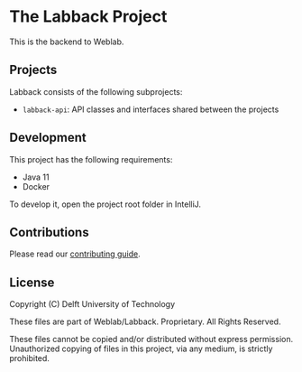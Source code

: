 # The Labback Project
This is the backend to Weblab.


## Projects
Labback consists of the following subprojects:

- `labback-api`: API classes and interfaces shared between the projects


## Development
This project has the following requirements:

- Java 11
- Docker

To develop it, open the project root folder in IntelliJ.


## Contributions
Please read our [contributing guide](../CONTRIBUTING.md).


## License
Copyright (C) Delft University of Technology

These files are part of Weblab/Labback. Proprietary. All Rights Reserved.

These files cannot be copied and/or distributed without express permission.
Unauthorized copying of files in this project, via any medium, is strictly prohibited.
